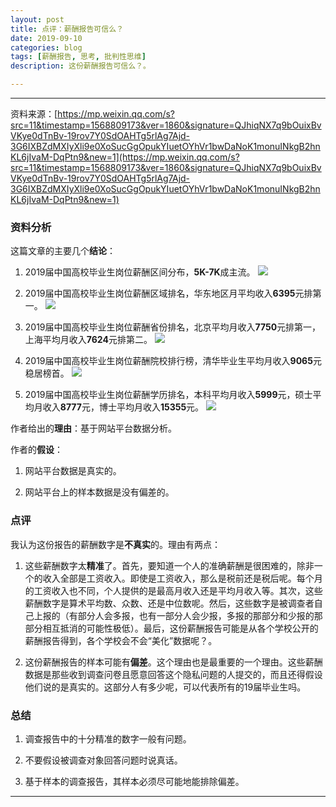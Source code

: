 ```yaml
---
layout: post
title: 点评：薪酬报告可信么？
date: 2019-09-10
categories: blog
tags: [薪酬报告, 思考, 批判性思维]
description: 这份薪酬报告可信么？。

---
```



----------

资料来源：[https://mp.weixin.qq.com/s?src=11&timestamp=1568809173&ver=1860&signature=QJhiqNX7q9bOuixBvVKye0dTnBv-19rov7Y0SdOAHTg5rlAg7Ajd-3G6IXBZdMXIyXli9e0XoSucGgOpukYIuetOYhVr1bwDaNoK1monuINkgB2hnKL6jIvaM-DqPtn9&new=1](https://mp.weixin.qq.com/s?src=11&timestamp=1568809173&ver=1860&signature=QJhiqNX7q9bOuixBvVKye0dTnBv-19rov7Y0SdOAHTg5rlAg7Ajd-3G6IXBZdMXIyXli9e0XoSucGgOpukYIuetOYhVr1bwDaNoK1monuINkgB2hnKL6jIvaM-DqPtn9&new=1)


### 资料分析 #

这篇文章的主要几个**结论**：

1. 2019届中国高校毕业生岗位薪酬区间分布，**5K-7K**成主流。
![](https://mmbiz.qpic.cn/mmbiz_jpg/tfzDxcOYznv0RXicKH3icDRXIgEC25jYJJbMU1npBDD4QjROiampiaGicWicqNkjHacqW66zoojNyt3wPuYXYS5FGBYQ/640?wx_fmt=jpeg&tp=webp&wxfrom=5&wx_lazy=1&wx_co=1)

2. 2019届中国高校毕业生岗位薪酬区域排名，华东地区月平均收入**6395**元排第一。
![](https://mmbiz.qpic.cn/mmbiz_jpg/tfzDxcOYznv0RXicKH3icDRXIgEC25jYJJbRUytVPX40IYmaxK1NicP59aAqv9XO7O3NJHOJLoN3RgFYwV0lZPUUw/640?wx_fmt=jpeg&tp=webp&wxfrom=5&wx_lazy=1&wx_co=1)

3. 2019届中国高校毕业生岗位薪酬省份排名，北京平均月收入**7750**元排第一，上海平均月收入**7624**元排第二。
![](https://mmbiz.qpic.cn/mmbiz_jpg/tfzDxcOYznv0RXicKH3icDRXIgEC25jYJJLcXLf6a3OBnPUkCk1JUHqs9jYoP391vDib22yuTc1SCoic0ev4QwfqGQ/640?wx_fmt=jpeg&tp=webp&wxfrom=5&wx_lazy=1&wx_co=1)

4. 2019届中国高校毕业生岗位薪酬院校排行榜，清华毕业生平均月收入**9065**元稳居榜首。
![](https://mmbiz.qpic.cn/mmbiz_jpg/tfzDxcOYznv0RXicKH3icDRXIgEC25jYJJUTUs1JViavibeoy8yf06WULDyoOQ6gWj9DwuTowGyic2FFMBYd5pY58ag/640?wx_fmt=jpeg&tp=webp&wxfrom=5&wx_lazy=1&wx_co=1)

5. 2019届中国高校毕业生岗位薪酬学历排名，本科平均月收入**5999**元，硕士平均月收入**8777**元，博士平均月收入**15355**元。
![](https://mmbiz.qpic.cn/mmbiz_jpg/tfzDxcOYznv0RXicKH3icDRXIgEC25jYJJm043IO9Gkj3I96bm3bXonM5kFzXfdm8NkFQnse3EvWlk0tDcxHv5Lw/640?wx_fmt=jpeg&tp=webp&wxfrom=5&wx_lazy=1&wx_co=1)


作者给出的**理由**：基于网站平台数据分析。

作者的**假设**：

1. 网站平台数据是真实的。

2. 网站平台上的样本数据是没有偏差的。



### 点评 ###

我认为这份报告的薪酬数字是**不真实**的。理由有两点：

1. 这些薪酬数字太**精准**了。首先，要知道一个人的准确薪酬是很困难的，除非一个的收入全部是工资收入。即使是工资收入，那么是税前还是税后呢。每个月的工资收入也不同，个人提供的是最高月收入还是平均月收入等。其次，这些薪酬数字是算术平均数、众数、还是中位数呢。然后，这些数字是被调查者自己上报的（有部分人会多报，也有一部分人会少报，多报的那部分和少报的那部分相互抵消的可能性极低）。最后，这份薪酬报告可能是从各个学校公开的薪酬报告得到，各个学校会不会“美化”数据呢？。

2. 这份薪酬报告的样本可能有**偏差**。这个理由也是最重要的一个理由。这些薪酬数据是那些收到调查问卷且愿意回答这个隐私问题的人提交的，而且还得假设他们说的是真实的。这部分人有多少呢，可以代表所有的19届毕业生吗。


### 总结 ###

1. 调查报告中的十分精准的数字一般有问题。

2. 不要假设被调查对象回答问题时说真话。

3.  基于样本的调查报告，其样本必须尽可能地能排除偏差。




----------